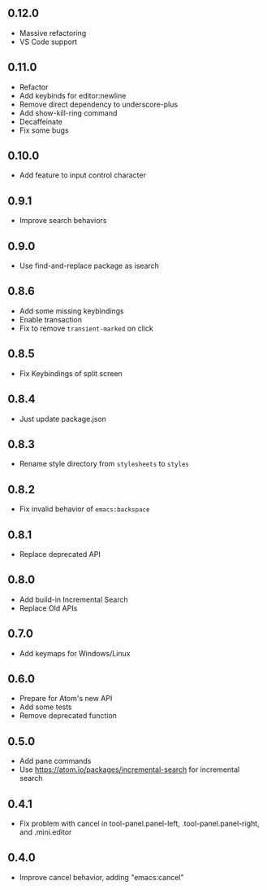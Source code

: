 ## 0.12.0
* Massive refactoring
* VS Code support

## 0.11.0
* Refactor
* Add keybinds for editor:newline
* Remove direct dependency to underscore-plus
* Add show-kill-ring command
* Decaffeinate
* Fix some bugs

## 0.10.0
* Add feature to input control character

## 0.9.1
* Improve search behaviors

## 0.9.0
* Use find-and-replace package as isearch

## 0.8.6
* Add some missing keybindings
* Enable transaction
* Fix to remove `transient-marked` on click

## 0.8.5
* Fix Keybindings of split screen

## 0.8.4
* Just update package.json

## 0.8.3
* Rename style directory from `stylesheets` to `styles`

## 0.8.2
* Fix invalid behavior of `emacs:backspace`

## 0.8.1
* Replace deprecated API

## 0.8.0
* Add build-in Incremental Search
* Replace Old APIs

## 0.7.0
* Add keymaps for Windows/Linux

## 0.6.0
* Prepare for Atom's new API
* Add some tests
* Remove deprecated function

## 0.5.0
* Add pane commands
* Use https://atom.io/packages/incremental-search for incremental search

## 0.4.1
* Fix problem with cancel in tool-panel.panel-left, .tool-panel.panel-right, and .mini.editor

## 0.4.0
* Improve cancel behavior, adding "emacs:cancel"

